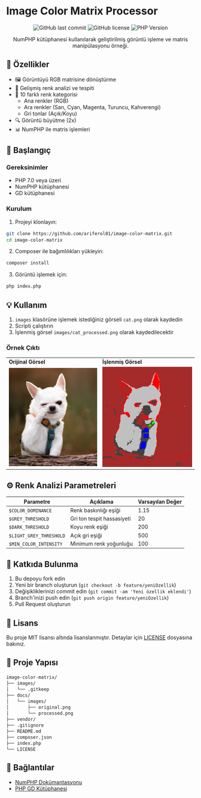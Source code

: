 # Image Color Matrix Processor

<div align="center">

![GitHub last commit](https://img.shields.io/github/last-commit/ariferol01/image-color-matrix)
![GitHub license](https://img.shields.io/github/license/ariferol01/image-color-matrix)
![PHP Version](https://img.shields.io/badge/PHP-%3E%3D7.0-blue)

NumPHP kütüphanesi kullanılarak geliştirilmiş görüntü işleme ve matris manipülasyonu örneği.
</div>

## 📌 Özellikler

- 🖼️ Görüntüyü RGB matrisine dönüştürme
- 🎨 Gelişmiş renk analizi ve tespiti
- 🌈 10 farklı renk kategorisi
  - Ana renkler (RGB)
  - Ara renkler (Sarı, Cyan, Magenta, Turuncu, Kahverengi)
  - Gri tonlar (Açık/Koyu)
- 🔍 Görüntü büyütme (2x)
- 📊 NumPHP ile matris işlemleri

## 🚀 Başlangıç

### Gereksinimler

- PHP 7.0 veya üzeri
- NumPHP kütüphanesi
- GD kütüphanesi

### Kurulum

1. Projeyi klonlayın:
```bash
git clone https://github.com/ariferol01/image-color-matrix.git
cd image-color-matrix
```

2. Composer ile bağımlılıkları yükleyin:
```bash
composer install
```

3. Görüntü işlemek için:
```bash
php index.php
```

## 💡 Kullanım

1. `images` klasörüne işlemek istediğiniz görseli `cat.png` olarak kaydedin
2. Scripti çalıştırın
3. İşlenmiş görsel `images/cat_processed.png` olarak kaydedilecektir

### Örnek Çıktı

<div align="center">
<table>
  <tr>
    <td><b>Orijinal Görsel</b></td>
    <td><b>İşlenmiş Görsel</b></td>
  </tr>
  <tr>
    <td><img src="images/cat.png" width="400" alt="Orijinal Görsel"></td>
    <td><img src="images/cat_processed.png" width="400" alt="İşlenmiş Görsel"></td>
  </tr>
</table>
</div>

## ⚙️ Renk Analizi Parametreleri

| Parametre | Açıklama | Varsayılan Değer |
|-----------|----------|------------------|
| `$COLOR_DOMINANCE` | Renk baskınlığı eşiği | 1.15 |
| `$GREY_THRESHOLD` | Gri ton tespit hassasiyeti | 20 |
| `$DARK_THRESHOLD` | Koyu renk eşiği | 200 |
| `$LIGHT_GREY_THRESHOLD` | Açık gri eşiği | 500 |
| `$MIN_COLOR_INTENSITY` | Minimum renk yoğunluğu | 100 |

## 🤝 Katkıda Bulunma

1. Bu depoyu fork edin
2. Yeni bir branch oluşturun (`git checkout -b feature/yeniOzellik`)
3. Değişikliklerinizi commit edin (`git commit -am 'Yeni özellik eklendi'`)
4. Branch'inizi push edin (`git push origin feature/yeniOzellik`)
5. Pull Request oluşturun

## 📄 Lisans

Bu proje MIT lisansı altında lisanslanmıştır. Detaylar için [LICENSE](LICENSE) dosyasına bakınız.

## 📁 Proje Yapısı

```
image-color-matrix/
├── images/
│   └── .gitkeep
├── docs/
│   └── images/
│       ├── original.png
│       └── processed.png
├── vendor/
├── .gitignore
├── README.md
├── composer.json
├── index.php
└── LICENSE
```

## 🔗 Bağlantılar

- [NumPHP Dokümantasyonu](https://github.com/NumPHP/NumPHP)
- [PHP GD Kütüphanesi](https://www.php.net/manual/en/book.image.php)

